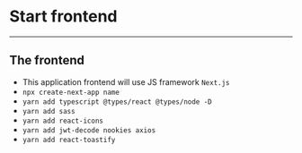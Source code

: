 # Start frontend
***
## The frontend
* This application frontend will use JS framework `Next.js`
* `npx create-next-app name`
* `yarn add typescript @types/react @types/node -D`
* `yarn add sass`
* `yarn add react-icons`
* `yarn add jwt-decode nookies axios`
* `yarn add react-toastify`

